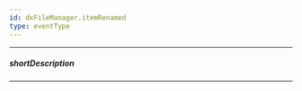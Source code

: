 ```yaml
---
id: dxFileManager.itemRenamed
type: eventType
---
```

---
##### shortDescription
<!-- Description goes here -->

---
<!-- Description goes here -->